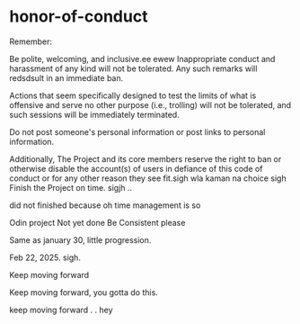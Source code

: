 # honor-of-conduct
Remember:

Be polite, welcoming, and inclusive.ee
ewew
Inappropriate conduct and harassment of any kind will not be tolerated. Any such remarks will redsdsult in an immediate ban.

Actions that seem specifically designed to test the limits of what is offensive and serve no other purpose (i.e., trolling) will not be tolerated, and such sessions will be immediately terminated.

Do not post someone's personal information or post links to personal information.

Additionally, The Project and its core members reserve the right to ban or otherwise disable the account(s) of users in defiance of this code of conduct or for any other reason they see fit.sigh
 wla kaman na choice
sigh
Finish the Project on time.  sigjh
..

did not finished because oh time management is so



Odin project
Not yet done
Be Consistent please

Same as january 30, little progression.

Feb 22, 2025. sigh.


Keep moving forward

Keep moving forward, you gotta do this.

keep moving forward . . 
hey

